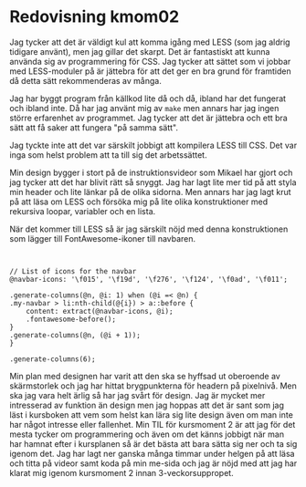 ---
---
Redovisning kmom02
=========================

Jag tycker att det är väldigt kul att komma igång med LESS (som jag aldrig 
tidigare använt), men jag gillar det skarpt. Det är fantastiskt att kunna 
använda sig av programmering för CSS. Jag tycker att sättet som vi jobbar med
 LESS-moduler på är jättebra för att det ger en bra grund för framtiden då 
 detta sätt rekommenderas av många.
 
 Jag har byggt program från källkod lite då och då, ibland har det fungerat 
 och ibland inte. Då har jag använt mig av `make` men annars har jag ingen 
 större erfarenhet av programmet. Jag tycker att det är jättebra och ett bra 
 sätt att få saker att fungera "på samma sätt".
 
 Jag tyckte inte att det var särskilt jobbigt att kompilera LESS till CSS. 
 Det var inga som helst problem att ta till sig det arbetssättet.
 
 Min design bygger i stort på de instruktionsvideor som Mikael har gjort och 
 jag tycker att det har blivit rätt så snyggt. Jag har lagt lite mer tid på 
 att styla min header och lite länkar på de olika sidorna. Men annars har jag
  lagt krut på att läsa om LESS och försöka mig på lite olika konstruktioner 
  med rekursiva loopar, variabler och en lista.
  
  När det kommer till LESS så är jag särskilt nöjd med denna konstruktionen 
  som lägger till FontAwesome-ikoner till navbaren.
  
  ```


// List of icons for the navbar
@navbar-icons: '\f015', '\f19d', '\f276', '\f124', '\f0ad', '\f011'; 

.generate-columns(@n, @i: 1) when (@i =< @n) {
  .my-navbar > li:nth-child(@{i}) > a::before {
      content: extract(@navbar-icons, @i);
      .fontawesome-before();
  }
  .generate-columns(@n, (@i + 1));
}

.generate-columns(6);

  ```
  
  Min plan med designen har varit att den ska se hyffsad ut oberoende av 
  skärmstorlek och jag har hittat brygpunkterna för headern på pixelnivå. Men
   ska jag vara helt ärlig så har jag svårt för design. Jag är mycket mer 
   intresserad av funktion än design men jag hoppas att det är sant som jag 
   läst i kursboken att vem som helst kan lära sig lite design även om man 
   inte har något intresse eller fallenhet.
  Min TIL för kursmoment 2 är att jag för det mesta tycker om programmering 
  och även om det känns jobbigt när man har hamnat efter i kursplanen så är 
  det bästa att bara sätta sig ner och ta sig igenom det. Jag har lagt ner 
  ganska många timmar under helgen på att läsa och titta på videor samt koda 
  på min me-sida och jag är nöjd med att jag har klarat mig igenom kursmoment
   2 innan 3-veckorsuppropet.
